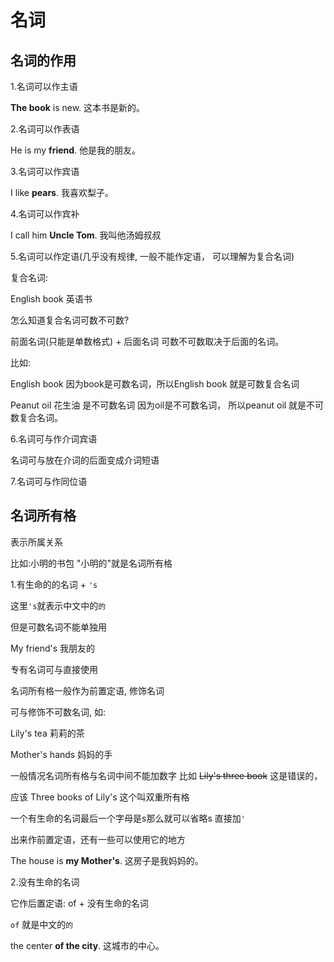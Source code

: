# 名词

## 名词的作用

1.名词可以作主语

**The book** is new. 这本书是新的。

2.名词可以作表语

He is my **friend**. 他是我的朋友。

3.名词可以作宾语

I like **pears**. 我喜欢梨子。

4.名词可以作宾补

I call him **Uncle Tom**. 我叫他汤姆叔叔

5.名词可以作定语(几乎没有规律, 一般不能作定语， 可以理解为复合名词)

复合名词:

English book 英语书

怎么知道复合名词可数不可数?

前面名词(只能是单数格式) + 后面名词 可数不可数取决于后面的名词。

比如:

English book 因为book是可数名词，所以English book 就是可数复合名词

Peanut oil 花生油 是不可数名词 因为oil是不可数名词， 所以peanut oil 就是不可数复合名词。

6.名词可与作介词宾语

名词可与放在介词的后面变成介词短语

7.名词可与作同位语

## 名词所有格

表示所属关系

比如:小明的书包 "小明的"就是名词所有格

1.有生命的的名词 + `'s`

这里`'s`就表示中文中的`的`

但是可数名词不能单独用

My friend's 我朋友的

专有名词可与直接使用

名词所有格一般作为前置定语, 修饰名词

可与修饰不可数名词, 如:

Lily's tea 莉莉的茶

Mother's hands 妈妈的手

一般情况名词所有格与名词中间不能加数字 比如 ~~Lily's three book~~ 这是错误的，

应该 Three books of Lily's 这个叫双重所有格

一个有生命的名词最后一个字母是s那么就可以省略s 直接加`'`

出来作前置定语，还有一些可以使用它的地方

The house is **my Mother's**. 这房子是我妈妈的。

2.没有生命的名词

它作后置定语: of + 没有生命的名词

`of` 就是中文的`的`

the center **of the city**. 这城市的中心。

